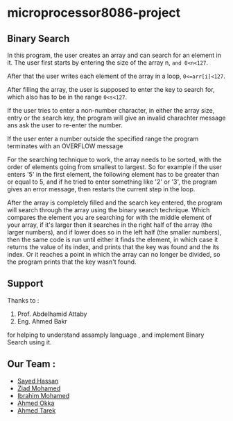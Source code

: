 # microprocessor8086-project

## Binary Search

In this program, the user creates an array and can search for an element in it.
The user first starts by entering the size of the array n, `and 0<n<127`. 
 
After that the user writes each element of the array in a loop, `0<=arr[i]<127`. 

After filling the array, the user is supposed to enter the key to search for, which also has to be in the range `0<s<127`.

If the user tries to enter a non-number character, in either the array size, entry or the search key, the program will give an invalid charachter message ans ask the user to 
re-enter the number. 

If the user enter a number outside the specified range the program terminates with an OVERFLOW message

For the searching technique to work, the array needs to be sorted, with the order of elements going from smallest to largest. So for example if the user enters '5' in the first element, the following element has to be greater than or equal to 5, and if he tried to enter something like '2' or '3', the program gives an error message, then restarts the current step in the loop.

After the array is completely filled and the search key entered, the program will search through the array using the binary search technique. Which compares the element you are searching for with the middle element of your array, if it's larger then it searches in the right half of the array (the larger numbers), and if lower does so in the left half (the smaller numbers), then the same code is run until either it finds the element, in which case it returns the value of its index, and prints that the key was found and the its index. Or it reaches a point in which the array can no longer be divided, so the program prints that the key wasn't found.


## Support 
Thanks to :

1. Prof. Abdelhamid Attaby
2. Eng. Ahmed Bakr

for helping to understand assamply language , and implement Binary Search using it.

## Our Team :

- [Sayed Hassan](https://github.com/9mm-bot)
- [Ziad Mohamed](https://github.com/ZiadSENG)
- [Ibrahim Mohamed](https://github.com/hemagazzar)
- [Ahmed Okka](https://github.com/ahmedokka29)
- [Ahmed Tarek](https://github.com/ahmedashour28)  
